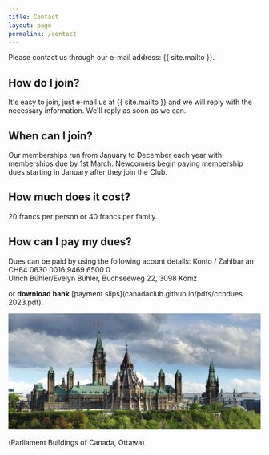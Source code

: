 ```yaml
---
title: Contact
layout: page
permalink: /contact
---
```


Please contact us through our e-mail address: {{ site.mailto }}.

## How do I join?
It's easy to join, just e-mail us at {{ site.mailto }} and we will reply with the necessary information.
We'll reply as soon as we can.

## When can I join?
Our memberships run from January to December each year with memberships due by 1st March. 
Newcomers begin paying membership dues starting in January after they join the Club.

## How much does it cost?
20 francs per person or 40 francs per family.

## How can I pay my dues?
Dues can be paid by using the following acount details:
Konto / Zahlbar an CH64 0630 0016 9469 6500 0  
Ulrich Bühler/Evelyn Bühler, Buchseeweg 22, 3098 Köniz

or **download bank** [payment slips](canadaclub.github.io/pdfs/ccbdues 2023.pdf).

![Parliament Buildings of Canada, Ottawa](images/parliament.jpg)

(Parliament Buildings of Canada, Ottawa)
